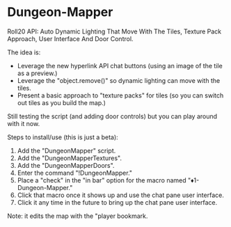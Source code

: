 # Dungeon-Mapper
Roll20 API: Auto Dynamic Lighting That Move With The Tiles, Texture Pack Approach, User Interface And Door Control.

The idea is:
* Leverage the new hyperlink API chat buttons (using an image of the tile as a preview.)
* Leverage the "object.remove()" so dynamic lighting can move with the tiles.
* Present a basic approach to "texture packs" for tiles (so you can switch out tiles as you build the map.)

Still testing the script (and adding door controls) but you can play around with it now.

Steps to install/use (this is just a beta):

1. Add the "DungeonMapper" script.
2. Add the "DungeonMapperTextures".
3. Add the "DungeonMapperDoors".
4. Enter the command "!DungeonMapper."
5. Place a "check" in the "in bar" option for the macro named "♦1-Dungeon-Mapper."
6. Click that macro once it shows up and use the chat pane user interface.
7. Click it any time in the future to bring up the chat pane user interface.

Note: it edits the map with the "player bookmark.
